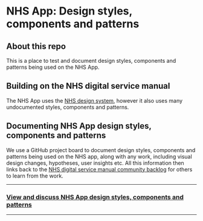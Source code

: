 # NHS App: Design styles, components and patterns

## About this repo

This is a place to test and document design styles, components and patterns being used on the NHS App.

## Building on the NHS digital service manual

The NHS App uses the [NHS design system](https://service-manual.nhs.uk/design-system), however it also uses many undocumented styles, components and patterns.

## Documenting NHS App design styles, components and patterns

We use a GitHub project board to document design styles, components and patterns being used on the NHS app, along with any work, including visual design changes, hypotheses, user insights etc. All this information then links back to the [NHS digital service manual community backlog](https://github.com/nhsuk/nhsuk-service-manual-community-backlog/projects/1) for others to learn from the work.

---

### **[View and discuss NHS App design styles, components and patterns](https://github.com/orgs/nhsuk/projects/8/views/1)**

---
